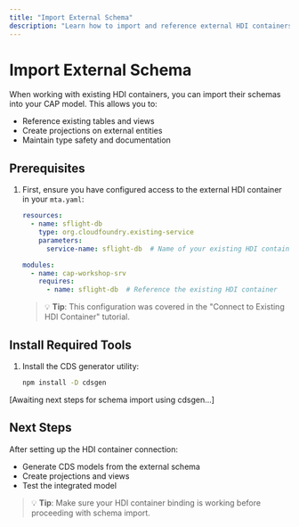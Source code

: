 ```yaml
---
title: "Import External Schema"
description: "Learn how to import and reference external HDI containers in your CAP model"
---
```


# Import External Schema

When working with existing HDI containers, you can import their schemas into your CAP model. This allows you to:
- Reference existing tables and views
- Create projections on external entities
- Maintain type safety and documentation

## Prerequisites

1. First, ensure you have configured access to the external HDI container in your `mta.yaml`:
   ```yaml
   resources:
     - name: sflight-db
       type: org.cloudfoundry.existing-service
       parameters:
         service-name: sflight-db  # Name of your existing HDI container

   modules:
     - name: cap-workshop-srv
       requires:
         - name: sflight-db  # Reference the existing HDI container
   ```

   > 💡 **Tip**: This configuration was covered in the "Connect to Existing HDI Container" tutorial.

## Install Required Tools

1. Install the CDS generator utility:
   ```bash
   npm install -D cdsgen
   ```

[Awaiting next steps for schema import using cdsgen...]

## Next Steps

After setting up the HDI container connection:
- Generate CDS models from the external schema
- Create projections and views
- Test the integrated model

> 💡 **Tip**: Make sure your HDI container binding is working before proceeding with schema import. 